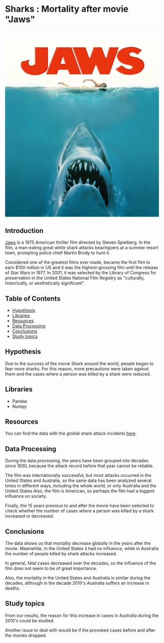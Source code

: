 # Sharks : Mortality after movie "Jaws"

![Shark](https://github.com/Jorge-Doncel/Shark/blob/master/input/Jaws-movie-poster.jpg)

## Introduction

[Jaws](https://en.wikipedia.org/wiki/Jaws_(film)) is a 1975 American thriller film directed by Steven Spielberg. In the film, a man-eating great white shark attacks beachgoers at a summer resort town, prompting police chief Martin Brody to hunt it. 

Considered one of the greatest films ever made, became the first film to earn $100 million in US and it was the highest-grossing film until the release of Star Wars in 1977. In 2001, it was selected by the Library of Congress for preservation in the United States National Film Registry as "culturally, historically, or aesthetically significant".

## Table of Contents


- [Hypothesis](#hypothesis)
- [Libraries](#libraries)
- [Resources](#resources)
- [Data Processing](#data-processing)
- [Conclusions](#Conclusions)
- [Study topics](study-topics)

## Hypothesis

Due to the success of the movie Shark around the world, people began to fear more sharks. For this reason, more precautions were taken against them and the cases where a person was killed by a shark were reduced.

## Libraries

- Pandas
- Numpy

## Resources 

You can find the data with the globlal shark attack incidents [here](https://www.kaggle.com/teajay/global-shark-attacks/version/1).

## Data Processing

During the data processing, the years have been grouped into decades since 1930, because the attack record before that year cannot be reliable. 

The film was internationally successful, but most attacks occurred in the United States and Australia, so the same data has been analyzed several times in different ways, including the whole world, or only Australia and the United States
Also, the film is American, so perhaps the film had a biggest influence on society.

Finally, the 15 years previous to and after the movie have been selected to check whether the number of cases where a person was killed by a shark increased or decreased.

## Conclusions

The data shows us that mortality decrease globally in the years after the movie. Meanwhile, in the United States it had no influence, while in Australia the number of people killed by shark attacks increased.

In general, fatal cases decreased over the decades, so the influence of the film does not seem to be of great importance.

Also, the mortality in the United States and Australia is similar during the decades, although in the decade 2010's Australia suffers an increase in deaths.

## Study topics

From our results, the reason for this increase in cases in Australia during the 2010's could be studied.

Another issue to deal with would be if the provoked cases before and after the movies dropped.